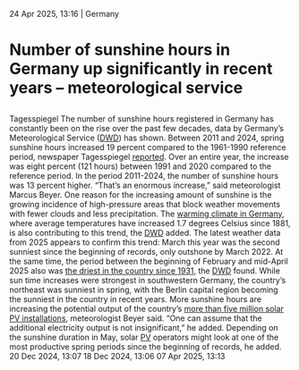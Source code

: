 24 Apr 2025, 13:16
| 
Germany
# Number of sunshine hours in Germany up significantly in recent years – meteorological service 
## 
Tagesspiegel 
The number of sunshine hours registered in Germany has constantly been on the rise over the past few decades, data by Germany’s Meteorological Service ([DWD](https://www.cleanenergywire.org/experts/dwd-germanys-national-meteorological-service)) has shown. Between 2011 and 2024, spring sunshine hours increased 19 percent compared to the 1961-1990 reference period, newspaper Tagesspiegel [reported](https://www.tagesspiegel.de/wissen/deutschland-wird-immer-sonniger-das-ist-schon-eine-enorme-zunahme-13529728.html). Over an entire year, the increase was eight percent (121 hours) between 1991 and 2020 compared to the reference period. In the period 2011-2024, the number of sunshine hours was 13 percent higher.
“That’s an enormous increase,” said meteorologist Marcus Beyer. One reason for the increasing amount of sunshine is the growing incidence of high-pressure areas that block weather movements with fewer clouds and less precipitation. The [warming climate in Germany](https://www.cleanenergywire.org/news/2024-hottest-year-record-germany-meteorological-service), where average temperatures have increased 1.7 degrees Celsius since 1881, is also contributing to this trend, the [DWD](https://www.cleanenergywire.org/experts/dwd-germanys-national-meteorological-service) added.
The latest weather data from 2025 appears to confirm this trend: March this year was the second sunniest since the beginning of records, only outshone by March 2022. At the same time, the period between the beginning of February and mid-April 2025 also was [the driest in the country since 1931](https://www.cleanenergywire.org/news/2025-ushered-drought-across-germany-and-europe-weather-service), the [DWD](https://www.cleanenergywire.org/experts/dwd-germanys-national-meteorological-service) found. While sun time increases were strongest in southwestern Germany, the country’s northeast was sunniest in spring, with the Berlin capital region becoming the sunniest in the country in recent years.
More sunshine hours are increasing the potential output of the country’s [more than five million solar PV installations](https://www.cleanenergywire.org/news/number-pv-arrays-germany-passes-5-million-milestone), meteorologist Beyer said. “One can assume that the additional electricity output is not insignificant,” he added. Depending on the sunshine duration in May, solar [PV](https://www.cleanenergywire.org/glossary/letter_p#pv) operators might look at one of the most productive spring periods since the beginning of records, he added.
20 Dec 2024, 13:07
18 Dec 2024, 13:06
07 Apr 2025, 13:13